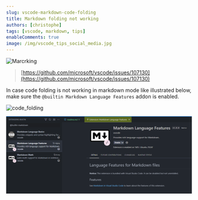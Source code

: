 ```yaml
---
slug: vscode-markdown-code-folding
title: Markdown folding not working
authors: [christophe]
tags: [vscode, markdown, tips]
enableComments: true
image: /img/vscode_tips_social_media.jpg
---
```

![Marcrking](/img/vscode_tips_header.jpg)

> [https://github.com/microsoft/vscode/issues/107130](https://github.com/microsoft/vscode/issues/107130)

In case code folding is not working in markdown mode like illustrated below, make sure the `@builtin Markdown Language Features` addon is enabled.

<!-- truncate -->

![code_folding](./images/code_folding.gif)

![Markdown Language Features](./images/markdown_language_features.png)
